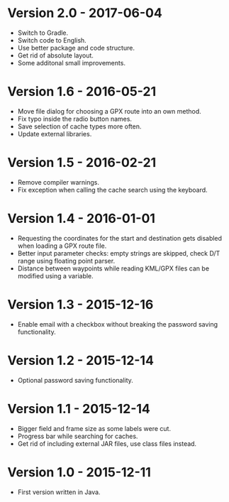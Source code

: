 # Version 2.0 - 2017-06-04
* Switch to Gradle.
* Switch code to English.
* Use better package and code structure.
* Get rid of absolute layout.
* Some additonal small improvements.

# Version 1.6 - 2016-05-21
* Move file dialog for choosing a GPX route into an own method.
* Fix typo inside the radio button names.
* Save selection of cache types more often.
* Update external libraries.

# Version 1.5 - 2016-02-21
* Remove compiler warnings.
* Fix exception when calling the cache search using the keyboard.

# Version 1.4 - 2016-01-01
* Requesting the coordinates for the start and destination gets disabled when loading a GPX route file.
* Better input parameter checks: empty strings are skipped, check D/T range using floating point parser.
* Distance between waypoints while reading KML/GPX files can be modified using a variable.

# Version 1.3 - 2015-12-16
* Enable email with a checkbox without breaking the password saving functionality.

# Version 1.2 - 2015-12-14
* Optional password saving functionality.

# Version 1.1 - 2015-12-14
* Bigger field and frame size as some labels were cut.
* Progress bar while searching for caches.
* Get rid of including external JAR files, use class files instead.

# Version 1.0 - 2015-12-11
* First version written in Java.
